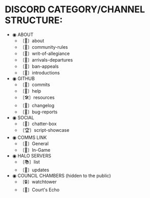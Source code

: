 # DISCORD CATEGORY/CHANNEL STRUCTURE:

* ◉ ABOUT
  * 〔📝〕about
  * 〔📕〕community-rules
  * 〔📜〕writ-of-allegiance
  * 〔🚪〕arrivals-departures
  * 〔🚨〕ban-appeals
  * 〔👋〕introductions
* ◉ GITHUB
    * 〔🔔〕commits
    * 〔🙋〕help
    * 〔🛠️〕resources
    * 〔📜〕changelog
    * 〔🐛〕bug-reports
* ◉ SOCIAL
  * 〔💬〕chatter-box
  * 〔🏆〕script-showcase
* ◉ COMMS LINK
  * 〔🎤〕General
  * 〔🎤〕In-Game
* ◉ HALO SERVERS
  * 〔📚〕list
  * 〔🔔〕updates
* ◉ COUNCIL CHAMBERS (hidden to the public)
  * 〔🔒〕watchtower
  * 〔🎤〕Court's Echo